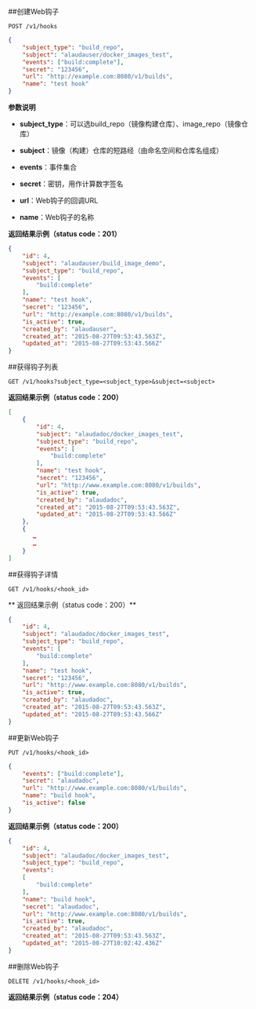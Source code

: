##创建Web钩子

`POST /v1/hooks`

```json
{
	"subject_type": "build_repo",
	"subject": "alaudauser/docker_images_test",
	"events": ["build:complete"],
	"secret": "123456",
	"url": "http://example.com:8080/v1/builds",
	"name": "test hook"
}
```

**参数说明**

- **subject_type**：可以选build_repo（镜像构建仓库）、image_repo（镜像仓库）

- **subject**：镜像（构建）仓库的短路经（由命名空间和仓库名组成）

- **events**：事件集合

- **secret**：密钥，用作计算数字签名

- **url**：Web钩子的回调URL

- **name**：Web钩子的名称

**返回结果示例（status code：201）**

```json
{
	"id": 4,
	"subject": "alaudauser/build_image_demo",
    "subject_type": "build_repo",
    "events": [
        "build:complete"
    ],
    "name": "test hook",
    "secret": "123456",
    "url": "http://example.com:8080/v1/builds",
    "is_active": true,
    "created_by": "alaudauser",
    "created_at": "2015-08-27T09:53:43.563Z",
    "updated_at": "2015-08-27T09:53:43.566Z"
}
```

##获得钩子列表

`GET /v1/hooks?subject_type=<subject_type>&subject=<subject>`

**返回结果示例（status code：200）**

```json
[
    {
        "id": 4,
        "subject": "alaudadoc/docker_images_test",
        "subject_type": "build_repo",
        "events": [
            "build:complete"
        ],
        "name": "test hook",
        "secret": "123456",
        "url": "http://www.example.com:8080/v1/builds",
        "is_active": true,
        "created_by": "alaudadoc",
        "created_at": "2015-08-27T09:53:43.563Z",
        "updated_at": "2015-08-27T09:53:43.566Z"
    },
    {
       …
       …
    }
]
```

##获得钩子详情

`GET /v1/hooks/<hook_id>`

** 返回结果示例（status code：200）**

```json
{
    "id": 4,
    "subject": "alaudadoc/docker_images_test",
    "subject_type": "build_repo",
    "events": [
        "build:complete"
    ],
    "name": "test hook",
    "secret": "123456",
    "url": "http://www.example.com:8080/v1/builds",
    "is_active": true,
	"created_by": "alaudadoc",
	"created_at": "2015-08-27T09:53:43.563Z",
   	"updated_at": "2015-08-27T09:53:43.566Z"
}
```

##更新Web钩子

`PUT /v1/hooks/<hook_id>`

```json
{
	"events": ["build:complete"],
	"secret": "alaudadoc",
	"url": "http://www.example.com:8080/v1/builds",
	"name": "build hook",
	"is_active": false
}
```

**返回结果示例（status code：200）**

```json
{
    "id": 4,
    "subject": "alaudadoc/docker_images_test",
    "subject_type": "build_repo",
    "events":
   	[
   	    "build:complete"
    ],
    "name": "build hook",
    "secret": "alaudadoc",
    "url": "http://www.example.com:8080/v1/builds",
    "is_active": true,
    "created_by": "alaudadoc",
    "created_at": "2015-08-27T09:53:43.563Z",
    "updated_at": "2015-08-27T10:02:42.436Z"
}
```

##删除Web钩子

`DELETE /v1/hooks/<hook_id>`

**返回结果示例（status code：204）**

